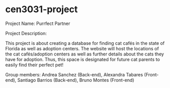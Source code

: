 # cen3031-project
Project Name:
Purrfect Partner

Project Description:

This project is about creating a database for finding cat cafés in the state of Florida as well as adoption centers. The website will host the locations of the cat cafés/adoption centers as well as further details about the cats they have for adoption. Thus, this space is designated for future cat parents to easily find their perfect pet!

Group members:
Andrea Sanchez (Back-end), Alexandra Tabares (Front-end), Santiago Barrios (Back-end), Bruno Montes (Front-end)
